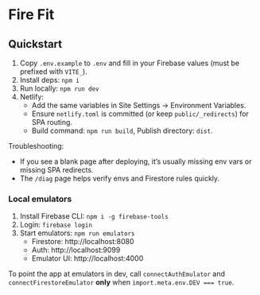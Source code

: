 # Fire Fit

## Quickstart

1. Copy `.env.example` to `.env` and fill in your Firebase values (must be prefixed with `VITE_`).
2. Install deps: `npm i`
3. Run locally: `npm run dev`
4. Netlify:
   - Add the same variables in Site Settings → Environment Variables.
   - Ensure `netlify.toml` is committed (or keep `public/_redirects`) for SPA routing.
   - Build command: `npm run build`, Publish directory: `dist`.

Troubleshooting:
- If you see a blank page after deploying, it’s usually missing env vars or missing SPA redirects.
- The `/diag` page helps verify envs and Firestore rules quickly.


### Local emulators

1. Install Firebase CLI: `npm i -g firebase-tools`
2. Login: `firebase login`
3. Start emulators: `npm run emulators`
   - Firestore: http://localhost:8080
   - Auth: http://localhost:9099
   - Emulator UI: http://localhost:4000

To point the app at emulators in dev, call `connectAuthEmulator` and `connectFirestoreEmulator` **only** when `import.meta.env.DEV === true`.
